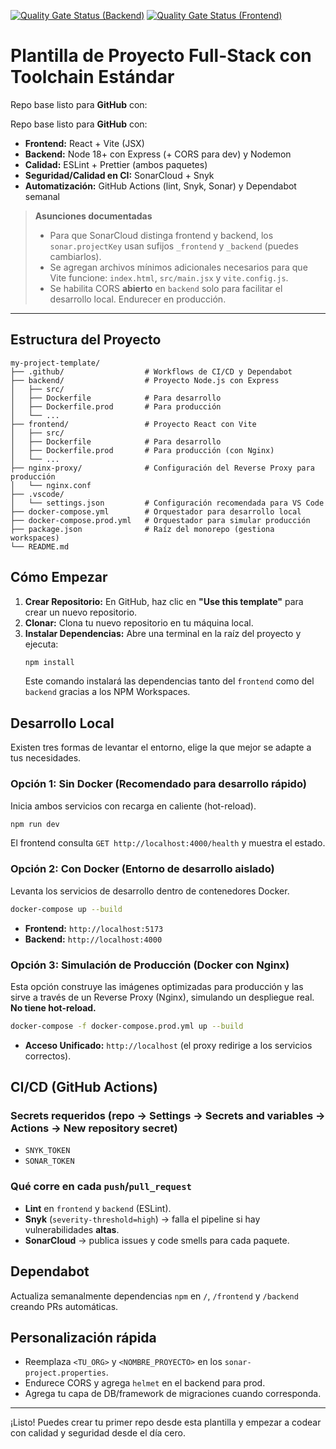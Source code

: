 [![Quality Gate Status (Backend)](https://sonarcloud.io/api/project_badges/measure?project=EliMCN_my-project-template_backend&metric=alert_status)](https://sonarcloud.io/summary/new_code?id=EliMCN_my-project-template_backend)
[![Quality Gate Status (Frontend)](https://sonarcloud.io/api/project_badges/measure?project=EliMCN_my-project-template_frontend&metric=alert_status)](https://sonarcloud.io/summary/new_code?id=EliMCN_my-project-template_frontend)

# Plantilla de Proyecto Full-Stack con Toolchain Estándar

Repo base listo para **GitHub** con:

Repo base listo para **GitHub** con:

- **Frontend:** React + Vite (JSX)
- **Backend:** Node 18+ con Express (+ CORS para dev) y Nodemon
- **Calidad:** ESLint + Prettier (ambos paquetes)
- **Seguridad/Calidad en CI:** SonarCloud + Snyk
- **Automatización:** GitHub Actions (lint, Snyk, Sonar) y Dependabot semanal

> **Asunciones documentadas**
>
> - Para que SonarCloud distinga frontend y backend, los `sonar.projectKey` usan sufijos `_frontend` y `_backend` (puedes cambiarlos).
> - Se agregan archivos mínimos adicionales necesarios para que Vite funcione: `index.html`, `src/main.jsx` y `vite.config.js`.
> - Se habilita CORS **abierto** en `backend` solo para facilitar el desarrollo local. Endurecer en producción.

---

## Estructura del Proyecto

```text
my-project-template/
├── .github/                  # Workflows de CI/CD y Dependabot
├── backend/                  # Proyecto Node.js con Express
│   ├── src/
│   ├── Dockerfile            # Para desarrollo
│   ├── Dockerfile.prod       # Para producción
│   └── ...
├── frontend/                 # Proyecto React con Vite
│   ├── src/
│   ├── Dockerfile            # Para desarrollo
│   ├── Dockerfile.prod       # Para producción (con Nginx)
│   └── ...
├── nginx-proxy/              # Configuración del Reverse Proxy para producción
│   └── nginx.conf
├── .vscode/
│   └── settings.json         # Configuración recomendada para VS Code
├── docker-compose.yml        # Orquestador para desarrollo local
├── docker-compose.prod.yml   # Orquestador para simular producción
├── package.json              # Raíz del monorepo (gestiona workspaces)
└── README.md
```

## Cómo Empezar

1.  **Crear Repositorio:** En GitHub, haz clic en **"Use this template"** para crear un nuevo repositorio.
2.  **Clonar:** Clona tu nuevo repositorio en tu máquina local.
3.  **Instalar Dependencias:** Abre una terminal en la raíz del proyecto y ejecuta:
    ```bash
    npm install
    ```
    Este comando instalará las dependencias tanto del `frontend` como del `backend` gracias a los NPM Workspaces.

## Desarrollo Local

Existen tres formas de levantar el entorno, elige la que mejor se adapte a tus necesidades.

### Opción 1: Sin Docker (Recomendado para desarrollo rápido)

Inicia ambos servicios con recarga en caliente (hot-reload).

```bash
npm run dev
```

El frontend consulta `GET http://localhost:4000/health` y muestra el estado.

### Opción 2: Con Docker (Entorno de desarrollo aislado)

Levanta los servicios de desarrollo dentro de contenedores Docker.

```bash
docker-compose up --build
```

- **Frontend:** `http://localhost:5173`
- **Backend:** `http://localhost:4000`

### Opción 3: Simulación de Producción (Docker con Nginx)

Esta opción construye las imágenes optimizadas para producción y las sirve a través de un Reverse Proxy (Nginx), simulando un despliegue real. **No tiene hot-reload.**

```bash
docker-compose -f docker-compose.prod.yml up --build
```

- **Acceso Unificado:** `http://localhost` (el proxy redirige a los servicios correctos).

## CI/CD (GitHub Actions)

### Secrets requeridos (repo → Settings → Secrets and variables → Actions → New repository secret)

- `SNYK_TOKEN`
- `SONAR_TOKEN`

### Qué corre en cada `push`/`pull_request`

- **Lint** en `frontend` y `backend` (ESLint).
- **Snyk** (`severity-threshold=high`) → falla el pipeline si hay vulnerabilidades **altas**.
- **SonarCloud** → publica issues y code smells para cada paquete.

## Dependabot

Actualiza semanalmente dependencias `npm` en `/`, `/frontend` y `/backend` creando PRs automáticas.

## Personalización rápida

- Reemplaza `<TU_ORG>` y `<NOMBRE_PROYECTO>` en los `sonar-project.properties`.
- Endurece CORS y agrega `helmet` en el backend para prod.
- Agrega tu capa de DB/framework de migraciones cuando corresponda.

---

¡Listo! Puedes crear tu primer repo desde esta plantilla y empezar a codear con calidad y seguridad desde el día cero.
